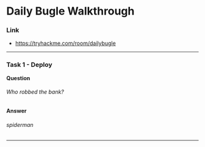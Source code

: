 # Daily Bugle Walkthrough
### Link
- https://tryhackme.com/room/dailybugle
---
### Task 1 - Deploy
**Question**
###### Who robbed the bank?
**Answer**
###### spiderman
---
